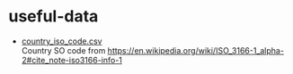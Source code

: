# useful-data

- [country_iso_code.csv](./country_iso_code.csv)  
  Country SO code from https://en.wikipedia.org/wiki/ISO_3166-1_alpha-2#cite_note-iso3166-info-1
